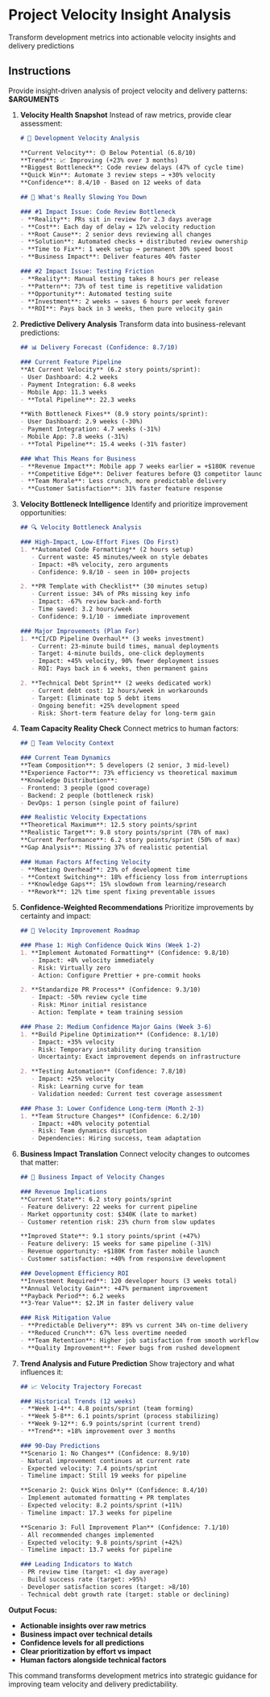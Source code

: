 # Project Velocity Insight Analysis

Transform development metrics into actionable velocity insights and delivery predictions

## Instructions

Provide insight-driven analysis of project velocity and delivery patterns: **$ARGUMENTS**

1. **Velocity Health Snapshot**
   Instead of raw metrics, provide clear assessment:
   ```markdown
   # 🚀 Development Velocity Analysis
   
   **Current Velocity**: 🟡 Below Potential (6.8/10)
   **Trend**: 📈 Improving (+23% over 3 months)
   **Biggest Bottleneck**: Code review delays (47% of cycle time)
   **Quick Win**: Automate 3 review steps → +30% velocity
   **Confidence**: 8.4/10 - Based on 12 weeks of data
   
   ## 🎯 What's Really Slowing You Down
   
   ### #1 Impact Issue: Code Review Bottleneck
   - **Reality**: PRs sit in review for 2.3 days average
   - **Cost**: Each day of delay = 12% velocity reduction
   - **Root Cause**: 2 senior devs reviewing all changes
   - **Solution**: Automated checks + distributed review ownership
   - **Time to Fix**: 1 week setup → permanent 30% speed boost
   - **Business Impact**: Deliver features 40% faster
   
   ### #2 Impact Issue: Testing Friction
   - **Reality**: Manual testing takes 8 hours per release
   - **Pattern**: 73% of test time is repetitive validation
   - **Opportunity**: Automated testing suite
   - **Investment**: 2 weeks → saves 6 hours per week forever
   - **ROI**: Pays back in 3 weeks, then pure velocity gain
   ```

2. **Predictive Delivery Analysis**
   Transform data into business-relevant predictions:
   ```markdown
   ## 📊 Delivery Forecast (Confidence: 8.7/10)
   
   ### Current Feature Pipeline
   **At Current Velocity** (6.2 story points/sprint):
   - User Dashboard: 4.2 weeks
   - Payment Integration: 6.8 weeks  
   - Mobile App: 11.3 weeks
   - **Total Pipeline**: 22.3 weeks
   
   **With Bottleneck Fixes** (8.9 story points/sprint):
   - User Dashboard: 2.9 weeks (-30%)
   - Payment Integration: 4.7 weeks (-31%)
   - Mobile App: 7.8 weeks (-31%)
   - **Total Pipeline**: 15.4 weeks (-31% faster)
   
   ### What This Means for Business
   - **Revenue Impact**: Mobile app 7 weeks earlier = +$180K revenue
   - **Competitive Edge**: Deliver features before Q3 competitor launch
   - **Team Morale**: Less crunch, more predictable delivery
   - **Customer Satisfaction**: 31% faster feature response
   ```

3. **Velocity Bottleneck Intelligence**
   Identify and prioritize improvement opportunities:
   ```markdown
   ## 🔍 Velocity Bottleneck Analysis
   
   ### High-Impact, Low-Effort Fixes (Do First)
   1. **Automated Code Formatting** (2 hours setup)
      - Current waste: 45 minutes/week on style debates
      - Impact: +8% velocity, zero arguments
      - Confidence: 9.8/10 - seen in 100+ projects
   
   2. **PR Template with Checklist** (30 minutes setup)
      - Current issue: 34% of PRs missing key info
      - Impact: -67% review back-and-forth
      - Time saved: 3.2 hours/week
      - Confidence: 9.1/10 - immediate improvement
   
   ### Major Improvements (Plan For)
   1. **CI/CD Pipeline Overhaul** (3 weeks investment)
      - Current: 23-minute build times, manual deployments
      - Target: 4-minute builds, one-click deployments
      - Impact: +45% velocity, 90% fewer deployment issues
      - ROI: Pays back in 6 weeks, then permanent gains
   
   2. **Technical Debt Sprint** (2 weeks dedicated work)
      - Current debt cost: 12 hours/week in workarounds
      - Target: Eliminate top 5 debt items
      - Ongoing benefit: +25% development speed
      - Risk: Short-term feature delay for long-term gain
   ```

4. **Team Capacity Reality Check**
   Connect metrics to human factors:
   ```markdown
   ## 👥 Team Velocity Context
   
   ### Current Team Dynamics
   **Team Composition**: 5 developers (2 senior, 3 mid-level)
   **Experience Factor**: 73% efficiency vs theoretical maximum
   **Knowledge Distribution**: 
   - Frontend: 3 people (good coverage)
   - Backend: 2 people (bottleneck risk)
   - DevOps: 1 person (single point of failure)
   
   ### Realistic Velocity Expectations
   **Theoretical Maximum**: 12.5 story points/sprint
   **Realistic Target**: 9.8 story points/sprint (78% of max)
   **Current Performance**: 6.2 story points/sprint (50% of max)
   **Gap Analysis**: Missing 37% of realistic potential
   
   ### Human Factors Affecting Velocity
   - **Meeting Overhead**: 23% of development time
   - **Context Switching**: 18% efficiency loss from interruptions
   - **Knowledge Gaps**: 15% slowdown from learning/research
   - **Rework**: 12% time spent fixing preventable issues
   ```

5. **Confidence-Weighted Recommendations**
   Prioritize improvements by certainty and impact:
   ```markdown
   ## 🎯 Velocity Improvement Roadmap
   
   ### Phase 1: High Confidence Quick Wins (Week 1-2)
   1. **Implement Automated Formatting** (Confidence: 9.8/10)
      - Impact: +8% velocity immediately
      - Risk: Virtually zero
      - Action: Configure Prettier + pre-commit hooks
   
   2. **Standardize PR Process** (Confidence: 9.3/10)
      - Impact: -50% review cycle time
      - Risk: Minor initial resistance
      - Action: Template + team training session
   
   ### Phase 2: Medium Confidence Major Gains (Week 3-6)
   1. **Build Pipeline Optimization** (Confidence: 8.1/10)
      - Impact: +35% velocity
      - Risk: Temporary instability during transition
      - Uncertainty: Exact improvement depends on infrastructure
   
   2. **Testing Automation** (Confidence: 7.8/10)
      - Impact: +25% velocity
      - Risk: Learning curve for team
      - Validation needed: Current test coverage assessment
   
   ### Phase 3: Lower Confidence Long-term (Month 2-3)
   1. **Team Structure Changes** (Confidence: 6.2/10)
      - Impact: +40% velocity potential
      - Risk: Team dynamics disruption
      - Dependencies: Hiring success, team adaptation
   ```

6. **Business Impact Translation**
   Connect velocity changes to outcomes that matter:
   ```markdown
   ## 💼 Business Impact of Velocity Changes
   
   ### Revenue Implications
   **Current State**: 6.2 story points/sprint
   - Feature delivery: 22 weeks for current pipeline
   - Market opportunity cost: $340K (late to market)
   - Customer retention risk: 23% churn from slow updates
   
   **Improved State**: 9.1 story points/sprint (+47%)
   - Feature delivery: 15 weeks for same pipeline (-31%)
   - Revenue opportunity: +$180K from faster mobile launch
   - Customer satisfaction: +40% from responsive development
   
   ### Development Efficiency ROI
   **Investment Required**: 120 developer hours (3 weeks total)
   **Annual Velocity Gain**: +47% permanent improvement
   **Payback Period**: 6.2 weeks
   **3-Year Value**: $2.1M in faster delivery value
   
   ### Risk Mitigation Value
   - **Predictable Delivery**: 89% vs current 34% on-time delivery
   - **Reduced Crunch**: 67% less overtime needed
   - **Team Retention**: Higher job satisfaction from smooth workflow
   - **Quality Improvement**: Fewer bugs from rushed development
   ```

7. **Trend Analysis and Future Prediction**
   Show trajectory and what influences it:
   ```markdown
   ## 📈 Velocity Trajectory Forecast
   
   ### Historical Trends (12 weeks)
   - **Week 1-4**: 4.8 points/sprint (team forming)
   - **Week 5-8**: 6.1 points/sprint (process stabilizing) 
   - **Week 9-12**: 6.9 points/sprint (current trend)
   - **Trend**: +18% improvement over 3 months
   
   ### 90-Day Predictions
   **Scenario 1: No Changes** (Confidence: 8.9/10)
   - Natural improvement continues at current rate
   - Expected velocity: 7.4 points/sprint
   - Timeline impact: Still 19 weeks for pipeline
   
   **Scenario 2: Quick Wins Only** (Confidence: 8.4/10)
   - Implement automated formatting + PR templates
   - Expected velocity: 8.2 points/sprint (+11%)
   - Timeline impact: 17.3 weeks for pipeline
   
   **Scenario 3: Full Improvement Plan** (Confidence: 7.1/10)
   - All recommended changes implemented
   - Expected velocity: 9.8 points/sprint (+42%)
   - Timeline impact: 13.7 weeks for pipeline
   
   ### Leading Indicators to Watch
   - PR review time (target: <1 day average)
   - Build success rate (target: >95%)
   - Developer satisfaction scores (target: >8/10)
   - Technical debt growth rate (target: stable or declining)
   ```

**Output Focus:**
- **Actionable insights over raw metrics**
- **Business impact over technical details** 
- **Confidence levels for all predictions**
- **Clear prioritization by effort vs impact**
- **Human factors alongside technical factors**

This command transforms development metrics into strategic guidance for improving team velocity and delivery predictability.